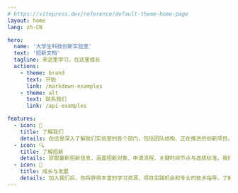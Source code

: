 ```yaml
---
# https://vitepress.dev/reference/default-theme-home-page
layout: home
lang: zh-CN

hero:
  name: '大学生科技创新实验室'
  text: '招新文档'
  tagline: 来这里学习，在这里成长
  actions:
    - theme: brand
      text: 开始
      link: /markdown-examples
    - theme: alt
      text: 联系我们
      link: /api-examples

features:
  - icon: 📝
    title: 了解我们
    details: 在这里深入了解我们实验室的各个部门，包括团队结构、正在推进的创新项目。清晰的介绍将帮助你全面认识每个部门的特色与氛围，找到最适合自己兴趣与能力的发展方向。
  - icon: 🔍
    title: 了解招新
    details: 获取最新招新信息，涵盖招新对象、申请流程、关键时间节点与选拔标准。我们将全程提供清晰指引，帮助你高效准备、顺利完成申请，踏上加入实验室的第一步。
  - icon: 🌱
    title: 成长与发展
    details: 加入我们后，你将获得丰富的学习资源、项目实践机会和专业的技术指导。了解实验室成员的发展路径、往届成就以及未来可参与的重大赛事与合作项目，助力你在科技创新道路上稳步成长。
---
```


<HomeUnderline />
